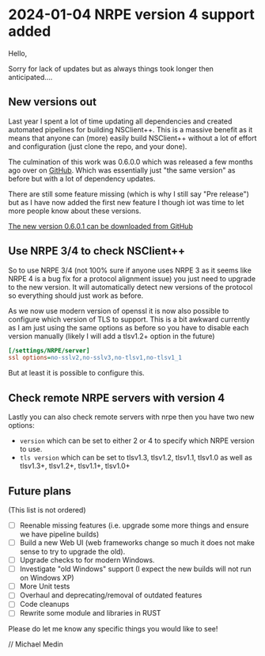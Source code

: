 # 2024-01-04 NRPE version 4 support added

Hello,

Sorry for lack of updates but as always things took longer then anticipated....

## New versions out

Last year I spent a lot of time updating all dependencies and created automated pipelines for building NSClient++.
This is a massive benefit as it means that anyone can (more) easily build NSClient++ without a lot of effort and configuration (just clone the repo, and your done).

The culmination of this work was 0.6.0.0 which was released a few months ago over on [GitHub](https://github.com/mickem/nscp/releases).
Which was essentially just "the same version" as before but with a lot of dependency updates.

There are still some feature missing (which is why I still say "Pre release") but as I have now added the first new feature I though iot was time to let more people know about these versions.

[The new version 0.6.0.1 can be downloaded from GitHub](https://github.com/mickem/nscp/releases/tag/0.6.0.1)

## Use NRPE 3/4 to check NSClient++

So to use NRPE 3/4 (not 100% sure if anyone uses NRPE 3 as it seems like NRPE 4 is a bug fix for a protocol alignment issue) you just need to upgrade to the new version.
It will automatically detect new versions of the protocol so everything should just work as before.

As we now use modern version of openssl it is now also possible to configure which version of TLS to support.
This is a bit awkward currently as I am just using the same options as before so you have to disable each version manually (likely I will add a tlsv1.2+ option in the future)

```ini
[/settings/NRPE/server]
ssl options=no-sslv2,no-sslv3,no-tlsv1,no-tlsv1_1
```

But at least it is possible to configure this.

## Check remote NRPE servers with version 4

Lastly you can also check remote servers with nrpe then you have two new options:
* `version` which can be set to either 2 or 4 to specify which NRPE version to use.
* `tls version` which can be set to tlsv1.3, tlsv1.2, tlsv1.1, tlsv1.0 as well as tlsv1.3+, tlsv1.2+, tlsv1.1+, tlsv1.0+

## Future plans

(This list is not ordered)

* [ ] Reenable missing features (i.e. upgrade some more things and ensure we have pipeline builds)
* [ ] Build a new Web UI (web frameworks change so much it does not make sense to try to upgrade the old).
* [ ] Upgrade checks to for modern Windows.
* [ ] Investigate "old Windows" support (I expect the new builds will not run on Windows XP)
* [ ] More Unit tests
* [ ] Overhaul and deprecating/removal of outdated features
* [ ] Code cleanups
* [ ] Rewrite some module and libraries in RUST

Please do let me know any specific things you would like to see!

// Michael Medin